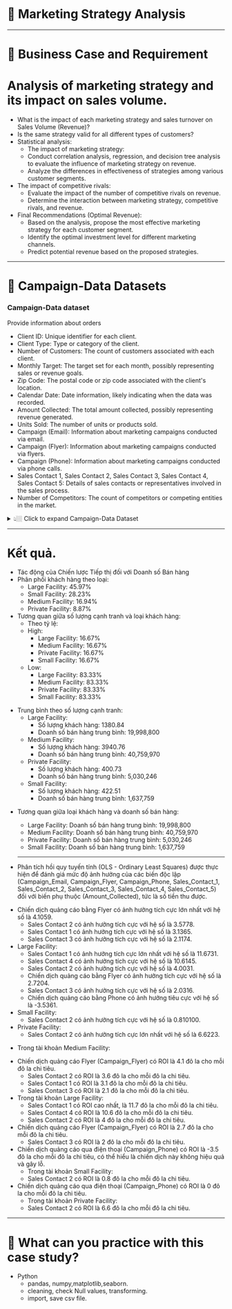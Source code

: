 # 🛒 Marketing Strategy Analysis

---

# :briefcase: Business Case and Requirement
 # Analysis of marketing strategy and its impact on sales volume.

 - What is the impact of each marketing strategy and sales turnover on Sales Volume (Revenue)?
 - Is the same strategy valid for all different types of customers?
 - Statistical analysis:
    - The impact of marketing strategy:
    - Conduct correlation analysis, regression, and decision tree analysis to evaluate the influence of marketing strategy on revenue.
    - Analyze the differences in effectiveness of strategies among various customer segments.
  - The impact of competitive rivals:
    - Evaluate the impact of the number of competitive rivals on revenue.
    - Determine the interaction between marketing strategy, competitive rivals, and revenue.
  - Final Recommendations (Optimal Revenue):
    - Based on the analysis, propose the most effective marketing strategy for each customer segment.
    - Identify the optimal investment level for different marketing channels.
    - Predict potential revenue based on the proposed strategies.


---

# :bookmark_tabs: Campaign-Data Datasets

###  Campaign-Data dataset
Provide information about orders
 - Client ID: Unique identifier for each client.
 - Client Type: Type or category of the client.
 - Number of Customers: The count of customers associated with each client.
 - Monthly Target: The target set for each month, possibly representing sales or revenue goals.
 - Zip Code: The postal code or zip code associated with the client's location.
 - Calendar Date: Date information, likely indicating when the data was recorded.
 - Amount Collected: The total amount collected, possibly representing revenue generated.
 - Units Sold: The number of units or products sold.
 - Campaign (Email): Information about marketing campaigns conducted via email.
 - Campaign (Flyer): Information about marketing campaigns conducted via flyers.
 - Campaign (Phone): Information about marketing campaigns conducted via phone calls.
 - Sales Contact 1, Sales Contact 2, Sales Contact 3, Sales Contact 4, Sales Contact 5: Details of sales contacts or representatives involved in the sales process.
 - Number of Competitors: The count of competitors or competing entities in the market.

<details><summary> 👆🏼 Click to expand Campaign-Data Dataset </summary>

<div align="center">

**Table: Campaign-Data_dataset** 

<div align="center">
First 10 rows
| Client ID | Client Type     | Number of Customers | Monthly Target | Zip Code | Calendardate | Amount Collected | Unit Sold | Campaign (Email) | Campaign (Flyer) | Campaign (Phone) | Sales Contact 1 | Sales Contact 2 | Sales Contact 3 | Sales Contact 4 | Sales Contact 5 | Number of Competition |
|-----------|-----------------|---------------------|----------------|----------|--------------|------------------|------------|-------------------|------------------|------------------|-----------------|-----------------|-----------------|-----------------|-----------------|------------------------|
| ID-987275 | Medium Facility| 2800                | 125            | 1003     | 16-01-2014   | 0                | 0          | 0.0               | 0.0              | 0.0              | 0.0             | 0.0             | 0.0             | 0.0             | 0.0             | Low                    |
| ID-987275 | Medium Facility| 2800                | 125            | 1003     | 16-02-2014   | 3409460          | 24         | 0.0               | 0.0              | 0.0              | 0.0             | 0.0             | 0.0             | 0.0             | 322500.0        | Low                    |
| ID-987275 | Medium Facility| 2800                | 125            | 1003     | 18-03-2014   | 10228384         | 75         | 0.0               | 0.0              | 0.0              | 0.0             | 0.0             | 0.0             | 0.0             | 0.0             | Low                    |
| ID-987275 | Medium Facility| 2800                | 125            | 1003     | 18-04-2014   | 17047304         | 123        | 0.0               | 0.0              | 0.0              | 0.0             | 3547500.0       | 1290000.0       | 0.0             | 0.0             | Low                    |
| ID-987275 | Medium Facility| 2800                | 125            | 1003     | 19-05-2014   | 23866224         | 171        | 0.0               | 0.0              | 0.0              | 0.0             | 0.0             | 0.0             | 0.0             | 0.0             | Low                    |

</div>
</div>

</details>

---
# Kết quả.
* Tác động của Chiến lược Tiếp thị đối với Doanh số Bán hàng
*  Phân phối khách hàng theo loại:
    - Large Facility: 45.97%
    - Small Facility: 28.23%
    - Medium Facility: 16.94%
    - Private Facility: 8.87%
*  Tương quan giữa số lượng cạnh tranh và loại khách hàng:
   - Theo tỷ lệ:
   - High:
       - Large Facility: 16.67%
       - Medium Facility: 16.67%
       - Private Facility: 16.67%
       - Small Facility: 16.67%
   - Low:
       - Large Facility: 83.33%
       - Medium Facility: 83.33%
       - Private Facility: 83.33%
       - Small Facility: 83.33%
  - Trung bình theo số lượng cạnh tranh:
    - Large Facility:
       - Số lượng khách hàng: 1380.84
       - Doanh số bán hàng trung bình: 19,998,800
    -  Medium Facility:
       - Số lượng khách hàng: 3940.76
       - Doanh số bán hàng trung bình: 40,759,970
    - Private Facility:
       - Số lượng khách hàng: 400.73
       - Doanh số bán hàng trung bình: 5,030,246
    - Small Facility:
       - Số lượng khách hàng: 422.51
       - Doanh số bán hàng trung bình: 1,637,759
*  Tương quan giữa loại khách hàng và doanh số bán hàng:
   - Large Facility: Doanh số bán hàng trung bình: 19,998,800
   - Medium Facility: Doanh số bán hàng trung bình: 40,759,970
   - Private Facility: Doanh số bán hàng trung bình: 5,030,246
   - Small Facility: Doanh số bán hàng trung bình: 1,637,759
 
    ---
    
* Phân tích hồi quy tuyến tính (OLS - Ordinary Least Squares) được thực hiện để đánh giá mức độ ảnh hưởng của các biến độc lập (Campaign_Email, Campaign_Flyer, Campaign_Phone, Sales_Contact_1, Sales_Contact_2, Sales_Contact_3, Sales_Contact_4, Sales_Contact_5) đối với biến phụ thuộc (Amount_Collected), tức là số tiền thu được.
- Chiến dịch quảng cáo bằng Flyer có ảnh hưởng tích cực lớn nhất với hệ số là 4.1059.
  - Sales Contact 2 có ảnh hưởng tích cực với hệ số là 3.5778.
  - Sales Contact 1 có ảnh hưởng tích cực với hệ số là 3.1365.
  - Sales Contact 3 có ảnh hưởng tích cực với hệ số là 2.1174.
- Large Facility:
  - Sales Contact 1 có ảnh hưởng tích cực lớn nhất với hệ số là 11.6731.
  - Sales Contact 4 có ảnh hưởng tích cực với hệ số là 10.6145.
  - Sales Contact 2 có ảnh hưởng tích cực với hệ số là 4.0031.
  - Chiến dịch quảng cáo bằng Flyer có ảnh hưởng tích cực với hệ số là 2.7204.
  - Sales Contact 3 có ảnh hưởng tích cực với hệ số là 2.0316.
  - Chiến dịch quảng cáo bằng Phone có ảnh hưởng tiêu cực với hệ số là -3.5361.
- Small Facility:
  - Sales Contact 2 có ảnh hưởng tích cực với hệ số là 0.810100.
- Private Facility:
  - Sales Contact 2 có ảnh hưởng tích cực lớn nhất với hệ số là 6.6223.
 * Trong tài khoản Medium Facility:

- Chiến dịch quảng cáo Flyer (Campaign_Flyer) có ROI là 4.1 đô la cho mỗi đô la chi tiêu.
  - Sales Contact 2 có ROI là 3.6 đô la cho mỗi đô la chi tiêu.
  - Sales Contact 1 có ROI là 3.1 đô la cho mỗi đô la chi tiêu.
  - Sales Contact 3 có ROI là 2.1 đô la cho mỗi đô la chi tiêu.
 - Trong tài khoản Large Facility:
   - Sales Contact 1 có ROI cao nhất, là 11.7 đô la cho mỗi đô la chi tiêu.
   - Sales Contact 4 có ROI là 10.6 đô la cho mỗi đô la chi tiêu.
   - Sales Contact 2 có ROI là 4 đô la cho mỗi đô la chi tiêu.
- Chiến dịch quảng cáo Flyer (Campaign_Flyer) có ROI là 2.7 đô la cho mỗi đô la chi tiêu.
  - Sales Contact 3 có ROI là 2 đô la cho mỗi đô la chi tiêu.
- Chiến dịch quảng cáo qua điện thoại (Campaign_Phone) có ROI là -3.5 đô la cho mỗi đô la chi tiêu, có thể hiểu là chiến dịch này không hiệu quả và gây lỗ.
  - Trong tài khoản Small Facility:
  - Sales Contact 2 có ROI là 0.8 đô la cho mỗi đô la chi tiêu.
- Chiến dịch quảng cáo qua điện thoại (Campaign_Phone) có ROI là 0 đô la cho mỗi đô la chi tiêu.
  - Trong tài khoản Private Facility:
  - Sales Contact 2 có ROI là 6.6 đô la cho mỗi đô la chi tiêu.
  
---


  # 🧾 What can you practice with this case study?
- Python
  - pandas, numpy,matplotlib,seaborn.
  - cleaning, check Null values, transforming.
  - import, save csv file. 
